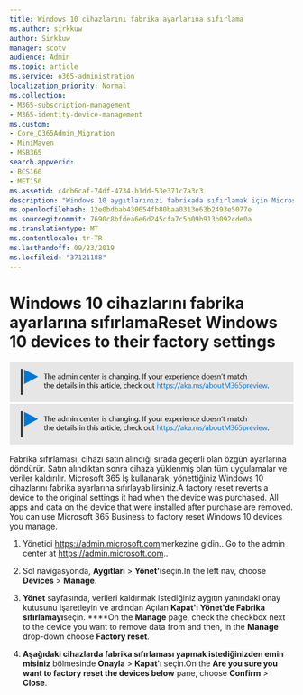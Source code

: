 ```yaml
---
title: Windows 10 cihazlarını fabrika ayarlarına sıfırlama
ms.author: sirkkuw
author: Sirkkuw
manager: scotv
audience: Admin
ms.topic: article
ms.service: o365-administration
localization_priority: Normal
ms.collection:
- M365-subscription-management
- M365-identity-device-management
ms.custom:
- Core_O365Admin_Migration
- MiniMaven
- MSB365
search.appverid:
- BCS160
- MET150
ms.assetid: c4db6caf-74df-4734-b1dd-53e371c7a3c3
description: "Windows 10 aygıtlarınızı fabrikada sıfırlamak için Microsoft 365 Business'ı nasıl kullanacağınızı öğrenin. "
ms.openlocfilehash: 12e0bdbab430654fb80baa0313e63b2493e5077e
ms.sourcegitcommit: 7690c8bfdea6e6d245cfa7c5b09b913b092cde0a
ms.translationtype: MT
ms.contentlocale: tr-TR
ms.lasthandoff: 09/23/2019
ms.locfileid: "37121188"
---
```

# <a name="reset-windows-10-devices-to-their-factory-settings"></a><span data-ttu-id="59bc1-103">Windows 10 cihazlarını fabrika ayarlarına sıfırlama</span><span class="sxs-lookup"><span data-stu-id="59bc1-103">Reset Windows 10 devices to their factory settings</span></span>

<span data-ttu-id="59bc1-104">[![Yönetici merkezinin değiştiğini bildirmek için etiket ve aka.ms/aboutM365preview daha fazla ayrıntı bulabilirsiniz.](media/m365admincenterchanging.png)](https://docs.microsoft.com/office365/admin/microsoft-365-admin-center-preview)</span><span class="sxs-lookup"><span data-stu-id="59bc1-104">[![Label to let you know the admin center is changing and you can find more details at aka.ms/aboutM365preview.](media/m365admincenterchanging.png)](https://docs.microsoft.com/office365/admin/microsoft-365-admin-center-preview)</span></span>

<span data-ttu-id="59bc1-p101">Fabrika sıfırlaması, cihazı satın alındığı sırada geçerli olan özgün ayarlarına döndürür. Satın alındıktan sonra cihaza yüklenmiş olan tüm uygulamalar ve veriler kaldırılır. Microsoft 365 İş kullanarak, yönettiğiniz Windows 10 cihazlarını fabrika ayarlarına sıfırlayabilirsiniz.</span><span class="sxs-lookup"><span data-stu-id="59bc1-p101">A factory reset reverts a device to the original settings it had when the device was purchased. All apps and data on the device that were installed after purchase are removed. You can use Microsoft 365 Business to factory reset Windows 10 devices you manage.</span></span>
  
1. <span data-ttu-id="59bc1-108">Yönetici <a href="https://go.microsoft.com/fwlink/p/?linkid=837890" target="_blank">https://admin.microsoft.com</a>merkezine gidin...</span><span class="sxs-lookup"><span data-stu-id="59bc1-108">Go to the admin center at <a href="https://go.microsoft.com/fwlink/p/?linkid=837890" target="_blank">https://admin.microsoft.com</a>..</span></span> 
    
2. <span data-ttu-id="59bc1-109">Sol navigasyonda, **Aygıtları** \> **Yönet'i**seçin.</span><span class="sxs-lookup"><span data-stu-id="59bc1-109">In the left nav, choose **Devices** \> **Manage**.</span></span>

3. <span data-ttu-id="59bc1-110">**Yönet** sayfasında, verileri kaldırmak istediğiniz aygıtın yanındaki onay kutusunu işaretleyin ve ardından Açılan **Kapat'ı Yönet'de Fabrika sıfırlamayı**seçin. \*\*\*\*</span><span class="sxs-lookup"><span data-stu-id="59bc1-110">On the **Manage** page, check the checkbox next to the device you want to remove data from and then, in the **Manage** drop-down choose **Factory reset**.</span></span>
    
4. <span data-ttu-id="59bc1-111">**Aşağıdaki cihazlarda fabrika sıfırlaması yapmak istediğinizden emin misiniz** bölmesinde **Onayla** \> **Kapat**'ı seçin.</span><span class="sxs-lookup"><span data-stu-id="59bc1-111">On the **Are you sure you want to factory reset the devices below** pane, choose **Confirm** \> **Close**.</span></span>
    
  

